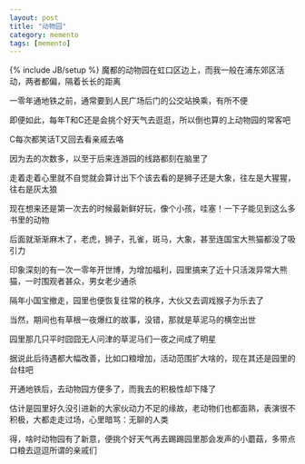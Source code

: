 ```yaml
---
layout: post
title: "动物园"
category: memento
tags: [memento]
---
```

{% include JB/setup %}
魔都的动物园在虹口区边上，而我一般在浦东郊区活动，两者都偏，隔着长长的距离  

一零年通地铁之前，通常要到人民广场后门的公交站换乘，有所不便  

即便如此，每年T和C还是会挑个好天气去逛逛，所以倒也算的上动物园的常客吧  

C每次都笑话T又回去看亲戚去咯  

因为去的次数多，以至于后来连游园的线路都刻在脑里了  

走着走着心里就不自觉就会算计出下个该去看的是狮子还是大象，往左是大猩猩，往右是灰太狼    

现在想来还是第一次去的时候最新鲜好玩，像个小孩，哇塞！一下子能见到这么多书里的动物  

后面就渐渐麻木了，老虎，狮子，孔雀，斑马，大象，甚至连国宝大熊猫都没了吸引力  

印象深刻的有一次一零年开世博，为增加福利，园里搞来了近十只活泼异常大熊猫，一时围观者甚众，男女老少通杀  

隔年小国宝撤走，园里也便恢复往常的秩序，大伙又去调戏猴子为乐去了

当然，期间也有草根一夜爆红的故事，没错，那就是草泥马的横空出世  

园里那几只平时囧囧无人问津的草泥马们一夜之间成了明星  

据说此后待遇都大幅改善，比如口粮增加，活动范围扩大啥的，现在其还是园里的台柱吧    

开通地铁后，去动物园方便多了，而我去的积极性却下降了  

估计是园里好久没引进新的大家伙动力不足的缘故，老动物们也都面熟，表演很不积极，大都走走过场，心里暗骂：无聊的人类  

得，啥时动物园有了新意，便挑个好天气再去踢踢园里那会发声的小蘑菇，多带点口粮去逗逗所谓的亲戚们  







